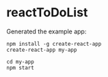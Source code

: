 # reactToDoList

Generated the example app:
```
npm install -g create-react-app
create-react-app my-app

cd my-app
npm start
```
